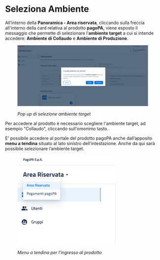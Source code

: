 # Seleziona Ambiente

All’interno della **Panoramica - Area riservata**, cliccando sulla freccia all'interno della card relativa al prodotto **pagoPA,** viene esposto il messaggio che permette di selezionare l’**ambiente target** a cui si intende accedere: **Ambiente di Collaudo** e **Ambiente di Produzione**.

<figure><img src="../.gitbook/assets/image (6).png" alt=""><figcaption><p><em>Pop up di selezione ambiente target</em></p></figcaption></figure>

Per accedere al prodotto è necessario scegliere l'ambiente target, ad esempio "Collaudo", cliccando sull'omonimo tasto.

&#x20;E' possibile accedere al portale del prodotto pagoPA anche dall’apposito **menu a tendina** situato al lato sinistro dell’intestazione. Anche da qui sarà possibile selezionare l’ambiente target.&#x20;

<figure><img src="../.gitbook/assets/image (78).png" alt=""><figcaption><p><em>Menu a tendina per l'ingresso al prodotto</em></p></figcaption></figure>



